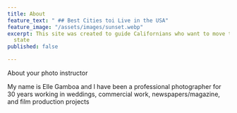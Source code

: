 ```yaml
---
title: About
feature_text: " ## Best Cities toi Live in the USA"
feature_image: "/assets/images/sunset.webp"
excerpt: This site was created to guide Californians who want to move to a more affordable
  state
published: false

---
```

About your photo instructor

My name is Elle Gamboa and I have been a professional photographer for 30 years working in weddings, commercial work, newspapers/magazine, and film production projects